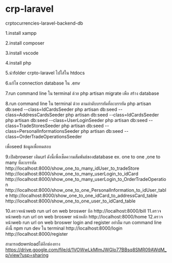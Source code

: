 # crp-laravel

crptocurrencies-laravel-backend-db

1.install xampp 

2.install composer

3.install vscode

4.install php

5.นำfolder crpto-laravel ไปใส่ใน htdocs

6.แก้ไข connection database ใน .env

7.run command line ใน terminal ด้วย php artisan migrate เพือ สร้าง database

8.run command line  ใน terminal ด้วย ตามลำดับบรรทัดที่ละบรรทัด
php artisan db:seed --class=IdCardsSeeder
php artisan db:seed --class=AddressCardsSeeder
php artisan db:seed --class=IdCardsSeeder
php artisan db:seed --class=UserLoginSeeder
php artisan db:seed --class=TradeStoresSeeder
php artisan db:seed --class=PersonalInformationsSeeder
php artisan db:seed --class=OrderTradeOperationsSeeder

เพื่อseed ข้อมูลเพื่อทดสอบ

9.เปิดbrowser เติมurl ดังนี้เพื่อเช็ดความสัมพันธ์ของdatabase ex. one to one ,one to many ที่ละบรรทัด
http://localhost:8000/show_one_to_many_idUser_to_tradeStore
http://localhost:8000/show_one_to_many_userLogin_to_idCard
http://localhost:8000/show_one_to_many_userLogin_to_OrderTradeOperation
http://localhost:8000/show_one_to_one_PersonalInformation_to_idUser_table
http://localhost:8000/show_one_to_one_idCard_to_addressCard_table
http://localhost:8000/show_one_to_one_user_to_idCard_table

10.ตรวจหน้าweb run url on web broswer บิล
http://localhost:8000/bill
11.ตรวจหน้าweb run url on web broswer หน้าหลัก
http://localhost:8000/home
12.ตรวจหน้าweb run url on web broswer login and register อย่าลืม run command line ดังนี้ npm run dev ใน terminal
http://localhost:8000/login
http://localhost:8000/register

สามารถdownloadได้อีกช่องทาง
https://drive.google.com/file/d/1VOWwLkMlmJWGlo77BBsq8SMR09AWdM_p/view?usp=sharing
